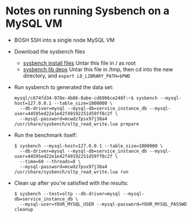 # Notes on running Sysbench on a MySQL VM

* BOSH SSH into a single node MySQL VM

* Download the sysbench files
  - [sysbench install files](https://hooli-roof.s3.amazonaws.com/sysbench/sysbench_files.tar.gz)
    Untar this file in / as root
  - [sysbench lib deps](https://hooli-roof.s3.amazonaws.com/sysbench/sysbench_libs.tar.gz)
    Untar this file in /tmp, then cd into the new directory, and `export LD_LIBRARY_PATH=$PWD`

* Run sysbench to generated the data set:
  ```
  mysql/c674fd34-978e-4b86-8abe-cd6966ce248f:~$ sysbench --mysql-host=127.0.0.1 --table_size=1000000 \
    --db-driver=mysql --mysql-db=service_instance_db --mysql-user=44595ed22e1e42f49192251d59ff8c2f \
    --mysql-password=mcwdz7psx97j38a4 /usr/share/sysbench/oltp_read_write.lua prepare
  ```
* Run the benchmark itself:
  ```
  $ sysbench --mysql-host=127.0.0.1 --table_size=1000000 \
    --db-driver=mysql --mysql-db=service_instance_db --mysql-user=44595ed22e1e42f49192251d59ff8c2f \
    --time=60 --threads=8 \
    --mysql-password=mcwdz7psx97j38a4 /usr/share/sysbench/oltp_read_write.lua run
  ```

* Clean up after you're satisfied with the results:
  ```
  $ sysbench --test=oltp --db-driver=mysql --mysql-db=service_instance_db \
    --mysql-user=YOUR_MYSQL_USER --mysql-password=YOUR_MYSQL_PASSWD cleanup
  ```

